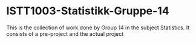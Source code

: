 # ISTT1003-Statistikk-Gruppe-14
This is the collection of work done by Group 14 in the subject Statistics. It consists of a pre-project and the actual project
